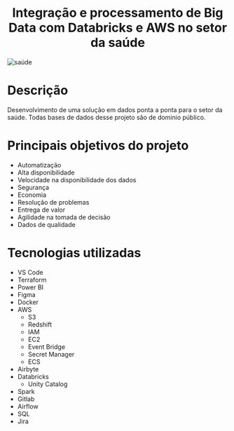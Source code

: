 <h1 align="center">Integração e processamento de Big Data com Databricks e AWS no setor da saúde</h1>


![saúde](https://img.freepik.com/fotos-gratis/banner-medico-com-medico-trabalhando-no-laptop_23-2149611211.jpg?w=1380&t=st=1701634402~exp=1701635002~hmac=266b58f9e8caa731f7627e00babf36446af67e1280390fee6e1d890e8e6cde39)

# Descrição

Desenvolvimento de uma solução em dados ponta a ponta para o setor da saúde.
Todas bases de dados desse projeto são de dominio público.


# Principais objetivos do projeto

- Automatização
- Alta disponibilidade
- Velocidade na disponibilidade dos dados
- Segurança
- Economia
- Resolução de problemas
- Entrega de valor
- Agilidade na tomada de decisão
- Dados de qualidade

# Tecnologias utilizadas

- VS Code
- Terraform
- Power BI
- Figma
- Docker
- AWS
  - S3
  - Redshift
  - IAM
  - EC2
  - Event Bridge
  - Secret Manager
  - ECS
- Airbyte
- Databricks
  - Unity Catalog
- Spark
- Gitlab
- Airflow
- SQL 
- Jira

